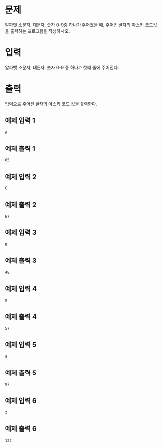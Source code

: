 문제
=====
알파벳 소문자, 대문자, 숫자 0-9중 하나가 주어졌을 때, 주어진 글자의 아스키 코드값을 출력하는 프로그램을 작성하시오.

입력
=======
알파벳 소문자, 대문자, 숫자 0-9 중 하나가 첫째 줄에 주어진다.

출력
===========
입력으로 주어진 글자의 아스키 코드 값을 출력한다.

예제 입력 1 
----------
```
A
```
예제 출력 1
-----
```
65
```
예제 입력 2
--------
```
C
```
예제 출력 2
---------
```
67
```
예제 입력 3 
--------
```
0
```
예제 출력 3
---------
```
48
```
예제 입력 4 
----------
```
9
```
예제 출력 4
--------------
```
57
```
예제 입력 5 
----------
```
a
```
예제 출력 5 
---------
```
97
```
예제 입력 6 
------
```
z
```
예제 출력 6 
--------
```
122
```
